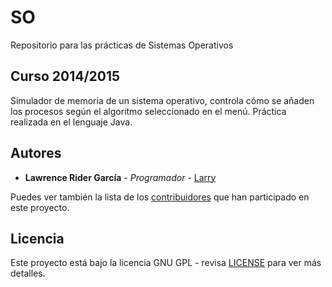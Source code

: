 # SO
Repositorio para las prácticas de Sistemas Operativos

## Curso 2014/2015

Simulador de memoria de un sistema operativo, controla cómo se añaden los procesos según el algoritmo seleccionado en el menú. Práctica realizada en el lenguaje Java.

## Autores

* **Lawrence Rider García** - *Programador* - [Larry](http://www.larryrider.es)

Puedes ver también la lista de los [contribuidores](https://github.com/larryrider/SO/contributors) que han participado en este proyecto.

## Licencia

Este proyecto está bajo la licencia GNU GPL - revisa [LICENSE](LICENSE) para ver más detalles.